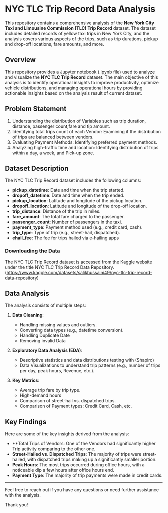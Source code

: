 # NYC TLC Trip Record Data Analysis

This repository contains a comprehensive analysis of the **New York City Taxi and Limousine Commission (TLC) Trip Record** dataset. The dataset includes detailed records of yellow taxi trips in New York City, and the analysis covers various aspects of the trips, such as trip durations, pickup and drop-off locations, fare amounts, and more.

## Overview

This repository provides a Jupyter notebook (.ipynb file) used to analyze and visualize the **NYC TLC Trip Record** dataset. The main objective of this analysis is to identify operational insights to improve productivity, optimize vehicle distributions, and managing operational hours by providing actionable insights based on the analysis result of current dataset.

## **Problem Statement**

1. Understanding the distribution of Variables such as trip duration, distance, passenger count,fare and tip amount.
2. Identifying total trips count of each Vendor: Examining if the distribution of trips are balanced between vendors.
3. Evaluating Payment Methods: Identifying preferred payment methods.
4. Analyzing high-traffic time and location: Identifying distribution of trips within a day, a week, and Pick-up zone.

## Dataset Description

The NYC TLC Trip Record dataset includes the following columns:
- **pickup_datetime**: Date and time when the trip started.
- **dropoff_datetime**: Date and time when the trip ended.
- **pickup_location**: Latitude and longitude of the pickup location.
- **dropoff_location**: Latitude and longitude of the drop-off location.
- **trip_distance**: Distance of the trip in miles.
- **fare_amount**: The total fare charged to the passenger.
- **passenger_count**: Number of passengers in the taxi.
- **payment_type**: Payment method used (e.g., credit card, cash).
- **trip_type**: Type of trip (e.g., street-hail, dispatched).
- **ehail_fee**: The fee for trips hailed via e-hailing apps

### Downloading the Data

The NYC TLC Trip Record dataset is accessed from the Kaggle website under the title NYC TLC Trip Record Data Repository. (https://www.kaggle.com/datasets/salikhussaini49/nyc-tlc-trip-record-data-repository)

## Data Analysis

The analysis consists of multiple steps:

1. **Data Cleaning**:
   - Handling missing values and outliers.
   - Converting data types (e.g., datetime conversion).
   - Handling Duplicate Date
   - Removing invalid Data
   
2. **Exploratory Data Analysis (EDA)**:
   - Descriptive statistics and data distributions testing with (Shapiro)
   - Data Visualizations to understand trip patterns (e.g., number of trips per day, peak hours, Revenue, etc.).

3. **Key Metrics**:
   - Average trip fare by trip type.
   - High-demand hours
   - Comparison of street-hail vs. dispatched trips.
   - Comparison of Payment types: Credit Card, Cash, etc.

## Key Findings

Here are some of the key insights derived from the analysis:
- **Total Trips of Vendors: One of the Vendors had significantly higher Trip activity comparing to the other one.
- **Street-Hailed vs. Dispatched Trips**: The majority of trips were street-hailed, with dispatched trips making up a significantly smaller portion.
- **Peak Hours**: The most trips occurred during office hours, with a noticeable dip a few hours after office hours end.
- **Payment Type**: The majority of trip payments were made in credit cards.


---

Feel free to reach out if you have any questions or need further assistance with the analysis.

Thank you!
